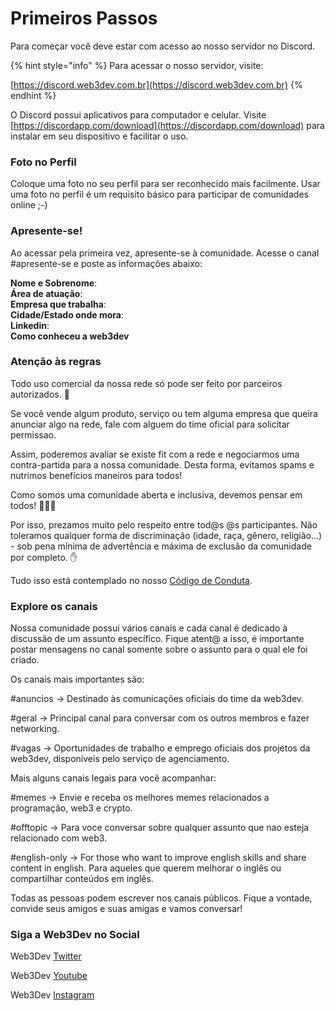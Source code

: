 # Primeiros Passos

Para começar você deve estar com acesso ao nosso servidor no Discord.

{% hint style="info" %}
Para acessar o nosso servidor, visite:

[https://discord.web3dev.com.br](https://discord.web3dev.com.br)
{% endhint %}

O Discord possui aplicativos para computador e celular. Visite [https://discordapp.com/download](https://discordapp.com/download) para instalar em seu dispositivo e facilitar o uso.

### Foto no Perfil

Coloque uma foto no seu perfil para ser reconhecido mais facilmente. Usar uma foto no perfil é um requisito básico para participar de comunidades online ;-)

### Apresente-se!

Ao acessar pela primeira vez, apresente-se à comunidade. Acesse o canal #apresente-se e poste as informações abaixo:

**Nome e Sobrenome**:\
**Área de atuação**:\
**Empresa que trabalha**:\
**Cidade/Estado onde mora**:\
**Linkedin**:\
**Como conheceu a web3dev**

### Atenção às regras

Todo uso comercial da nossa rede só pode ser feito por parceiros autorizados. 🤙&#x20;

Se você vende algum produto, serviço ou tem alguma empresa que queira anunciar algo na rede, fale com alguem do time oficial para solicitar permissao.

Assim, poderemos avaliar se existe fit com a rede e negociarmos uma contra-partida para a nossa comunidade. Desta forma, evitamos spams e nutrimos benefícios maneiros para todos!

Como somos uma comunidade aberta e inclusiva, devemos pensar em todos! 👫👭👬

Por isso, prezamos muito pelo respeito entre tod@s @s participantes. Não toleramos qualquer forma de discriminação (idade, raça, gênero, religião…) - sob pena mínima de advertência e máxima de exclusão da comunidade por completo. ✋

Tudo isso está contemplado no nosso [Código de Conduta](https://docs.impulso.network/codigo-de-conduta).

### Explore os canais

Nossa comunidade possui vários canais e cada canal é dedicado à discussão de um assunto específico. Fique atent@ a isso, é importante postar mensagens no canal somente sobre o assunto para o qual ele foi criado.

Os canais mais importantes são:

\#anuncios → Destinado às comunicações oficiais do time da web3dev.

\#geral → Principal canal para conversar com os outros membros e fazer networking.

\#vagas → Oportunidades de trabalho e emprego oficiais dos projetos da web3dev, disponíveis pelo serviço de agenciamento.

Mais alguns canais legais para você acompanhar:

\#memes → Envie e receba os melhores memes relacionados a programação, web3 e crypto.

\#offtopic → Para voce conversar sobre qualquer assunto que nao esteja relacionado com web3.&#x20;

\#english-only → For those who want to improve english skills and share content in english. Para aqueles que querem melhorar o inglês ou compartilhar conteúdos em inglês.

Todas as pessoas podem escrever nos canais públicos. Fique a vontade, convide seus amigos e suas amigas e vamos conversar!

### Siga a Web3Dev no Social

Web3Dev [Twitter](https://twitter.com/web3dev\_)

Web3Dev [Youtube](https://www.youtube.com/channel/UCP8Qy0VXJUzE8MCJdqARrtA?sub\_confirmation=1)

Web3Dev [Instagram](https://instagram.com/w3b3d3v)
